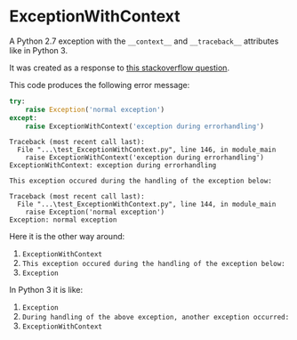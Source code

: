 ExceptionWithContext
====================

A Python 2.7 exception with the `__context__` and `__traceback__` attributes like in Python 3.

It was created as a response to [this stackoverflow question](http://stackoverflow.com/questions/19234134/finding-out-an-exception-context).

This code produces the following error message:

```python
try:
    raise Exception('normal exception')
except:
    raise ExceptionWithContext('exception during errorhandling')
```

```error
Traceback (most recent call last):
  File "...\test_ExceptionWithContext.py", line 146, in module_main
    raise ExceptionWithContext('exception during errorhandling')
ExceptionWithContext: exception during errorhandling

This exception occured during the handling of the exception below:

Traceback (most recent call last):
  File "...\test_ExceptionWithContext.py", line 144, in module_main
    raise Exception('normal exception')
Exception: normal exception
```

Here it is the other way around:

 1. `ExceptionWithContext` 
 2. `This exception occured during the handling of the exception below:`
 3. `Exception`
 
In Python 3 it is like:

 1. `Exception` 
 2. `During handling of the above exception, another exception occurred:`
 3. `ExceptionWithContext`
